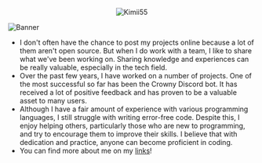<p align="center"> 
     <img src="https://github-profile-trophy.vercel.app/?username=Kimii55&rank=SECRET,SSS,SS,S,AAA,AA,A,B,C&margin-w=5&no-bg=true&no-frame=true" alt="Kimii55" /></a> 
     </p>

![Banner](https://i.imgur.com/4xmTKAE.gif)

- I don't often have the chance to post my projects online because a lot of them aren't open source. But when I do work with a team, I like to share what we've been working on. Sharing knowledge and experiences can be really valuable, especially in the tech field.
- Over the past few years, I have worked on a number of projects. One of the most successful so far has been the Crowny Discord bot. It has received a lot of positive feedback and has proven to be a valuable asset to many users.
- Although I have a fair amount of experience with various programming languages, I still struggle with writing error-free code. Despite this, I enjoy helping others, particularly those who are new to programming, and try to encourage them to improve their skills. I believe that with dedication and practice, anyone can become proficient in coding.
- You can find more about me on my [links](https://jassy.error44.tech/)!
